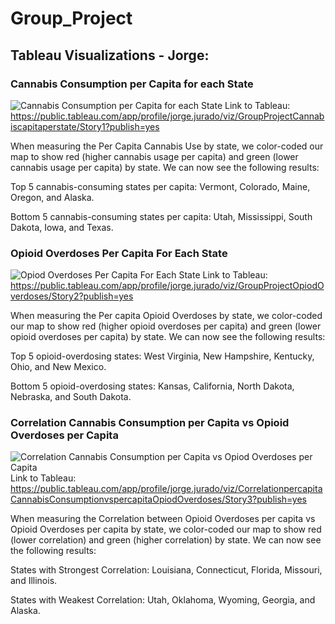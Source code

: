 # Group_Project

## Tableau Visualizations - Jorge:
### Cannabis Consumption per Capita for each State
![Cannabis Consumption per Capita for each State](https://user-images.githubusercontent.com/104862099/199650099-82e2c8c5-6f9f-4fa2-b793-345ee05e8439.jpg)
Link to Tableau: https://public.tableau.com/app/profile/jorge.jurado/viz/GroupProjectCannabiscapitaperstate/Story1?publish=yes

When measuring the Per Capita Cannabis Use by state, we color-coded our map to show red (higher cannabis usage per capita) and green (lower cannabis usage per capita) by state. We can now see the following results:

Top 5 cannabis-consuming states per capita: Vermont, Colorado, Maine, Oregon, and Alaska.

Bottom 5 cannabis-consuming states per capita: Utah, Mississippi, South Dakota, Iowa, and Texas.




### Opioid Overdoses Per Capita For Each State
![Opiod Overdoses Per Capita For Each State](https://user-images.githubusercontent.com/104862099/199650210-cae019f6-09c6-4246-b6cd-01e3f2171e7a.jpg)
Link to Tableau: https://public.tableau.com/app/profile/jorge.jurado/viz/GroupProjectOpiodOverdoses/Story2?publish=yes

When measuring the Per capita Opioid Overdoses by state, we color-coded our map to show red (higher opioid overdoses per capita) and green (lower opioid overdoses per capita) by state. We can now see the following results:

Top 5 opioid-overdosing states: West Virginia, New Hampshire, Kentucky, Ohio, and New Mexico.

Bottom 5 opioid-overdosing states: Kansas, California, North Dakota, Nebraska, and South Dakota.





### Correlation Cannabis Consumption per Capita vs Opioid Overdoses per Capita
![Correlation Cannabis Consumption per Capita vs Opiod Overdoses per Capita](https://user-images.githubusercontent.com/104862099/199650238-06857a2a-64e9-4b1f-a307-eb5783c0c9dc.jpg)
Link to Tableau: https://public.tableau.com/app/profile/jorge.jurado/viz/CorrelationpercapitaCannabisConsumptionvspercapitaOpiodOverdoses/Story3?publish=yes


When measuring the Correlation between Opioid Overdoses per capita vs Opioid Overdoses per capita by state, we color-coded our map to show red (lower correlation) and green (higher correlation) by state. We can now see the following results:

States with Strongest Correlation: Louisiana, Connecticut,  Florida, Missouri, and Illinois.

States with Weakest Correlation: Utah, Oklahoma, Wyoming, Georgia, and Alaska.
